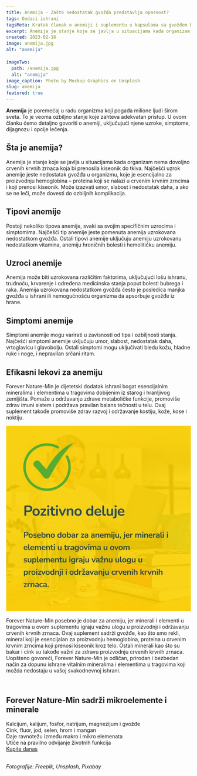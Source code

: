 ```yaml
---
title: Anemija - Zašto nedostatak gvožđa predstavlja opasnost?
tags: Dodaci ishrani
tagsMeta: Kratak članak o anemiji i suplementu u kapsulama sa gvožđem koji može da pomogne i da se anemija predupredi.
excerpt: Anemija je stanje koje se javlja u situacijama kada organizam nema dovoljno crvenih krvnih zrnaca koja bi prenosila kiseonik do tkiva.
created: 2023-02-16
image: anemija.jpg
alt: "anemija"

imageTwo:
  path: /anemija.jpg
  alt: "anemija"
image_caption: Photo by Mockup Graphics on Unsplash
slug: anemija
featured: true
---
```



<div class="container max-width-adaptive-sm">
	<div class="text-component line-height-lg v-space-md">

**Anemija** je poremećaj u radu organizma koji pogađa milione ljudi širom sveta. To je veoma ozbiljno stanje koje zahteva adekvatan pristup. U ovom članku ćemo detaljno govoriti o anemiji, uključujući njene uzroke, simptome, dijagnozu i opcije lečenja.

## Šta je anemija?

Anemija je stanje koje se javlja u situacijama kada organizam nema dovoljno crvenih krvnih zrnaca koja bi prenosila kiseonik do tkiva. Najčešći uzrok anemije jeste nedostatak gvožđa u organizmu, koje je esencijalno za proizvodnju hemoglobina – proteina koji se nalazi u crvenim krvnim zrncima i koji prenosi kiseonik. Može izazvati umor, slabost i nedostatak daha, a ako se ne leči, može dovesti do ozbiljnih komplikacija. 

## Tipovi anemije

Postoji nekoliko tipova anemije, svaki sa svojim specifičnim uzrocima i simptomima. Najčešći tip anemije jeste pomenuta anemija uzrokovana nedostatkom gvožđa. Ostali tipovi anemije uključuju anemiju uzrokovanu nedostatkom vitamina, anemiju hroničnih bolesti i hemolitičku anemiju.

## Uzroci anemije

Anemija može biti uzrokovana različitim faktorima, uključujući lošu ishranu, trudnoću, krvarenje i određena medicinska stanja poput bolesti bubrega i raka. Anemija uzrokovana nedostatkom gvožđa često je posledica manjka gvožđa u ishrani ili nemogućnošću organizma da apsorbuje gvožđe iz hrane.

## Simptomi anemije

Simptomi anemije mogu varirati u zavisnosti od tipa i ozbiljnosti stanja. Najčešći simptomi anemije uključuju umor, slabost, nedostatak daha, vrtoglavicu i glavobolju. Ostali simptomi mogu uključivati bledu kožu, hladne ruke i noge, i nepravilan srčani ritam.

## Efikasni lekovi za anemiju

Forever Nature-Min je dijetetski dodatak ishrani bogat esencijalnim mineralima i elementima u tragovima dobijenim iz starog i hranljivog zemljišta. Pomaže u održavanju zdrave metaboličke funkcije, promoviše zdrav imuni sistem i podržava pravilan balans tečnosti u telu. Ovaj suplement takođe promoviše zdrav razvoj i održavanje kostiju, kože, kose i noktiju.

![efikasan lek za anemiju](./images/forever_min.jpg)

Forever Nature-Min posebno je dobar za anemiju, jer minerali i elementi u tragovima u ovom suplementu igraju važnu ulogu u proizvodnji i održavanju crvenih krvnih zrnaca. Ovaj suplement sadrži gvožđe, kao što smo rekli, mineral koji je esencijalan za proizvodnju hemoglobina, proteina u crvenim krvnim zrncima koji prenosi kiseonik kroz telo. Ostali minerali kao što su bakar i cink su takođe važni za zdravu proizvodnju crvenih krvnih zrnaca.
Uopšteno govoreći, Forever Nature-Min je odličan, prirodan i bezbedan način za dopunu ishrane vitalnim mineralima i elementima u tragovima koji možda nedostaju u vašoj svakodnevnoj ishrani. 


<br>

<div class="container text-component__block--outset padding-y-md padding-x-md radius-lg margin-top-md bg-white">
	<div class="grid gap-sm">
		<div class="col-4@md">
			<g-image class="" src="~/assets/img/nature_min_2.png" alt="prirodni preparat za anemiju"></g-image>
		</div>
		<div class="col-8@md">
			<div class="flex flex-wrap gap-sm items-center">
				<div class="">
					<h2 class="text-lg">Forever Nature-Min sadrži mikroelemente i minerale</h2>
				</div>
        <div class="grid margin-bottom-lg gap-xxs">
					<div class="flex items-center text-sm">
						<g-image style="width: auto !important;" class="margin-left-important" src="~/assets/img/check.svg"></g-image>
							Kalcijum, kalijum, fosfor, natrijum, magnezijum i gvožđe
					</div>
          <div class="flex items-center text-sm">
						<g-image style="width: auto !important;" class="margin-left-important" src="~/assets/img/check.svg"></g-image>
						  Cink, fluor, jod, selen, hrom i mangan
					</div>
          <div class="flex items-center text-sm">
						<g-image style="width: auto !important;" class="margin-left-important" src="~/assets/img/check.svg"></g-image>
							Daje ravnotežu između makro i mikro elemenata
					</div>
          <div class="flex items-center text-sm">
						<g-image style="width: auto !important;" class="margin-left-important" src="~/assets/img/check.svg"></g-image>
							Utiče na pravilno odvijanje životnih funkcija
					</div>
				</div>
			</div>
			<div class="flex gap-md@sm gap-md flex-column flex-row@sm padding-top-lg justify-between@sm items-center">
				<a href="https://flpshop.rs/dodaci-ishrani/11627/forever-nature-min/360000954255/personal.html" class="kupiteCTA btn btn--primary flex-grow center-between@lg justify-center btn--md">
					Kupite danas
				</a>
				<g-image style="width: auto !important;" class="" src="~/assets/img/logo-futer.png"></g-image>
			</div>
		</div>
	</div>
</div>

<br>


*Fotografije: Freepik, Unsplash, Pixabay*


  </div>
</div>